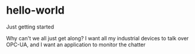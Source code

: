 # hello-world
Just getting started

Why can't we all just get along?  I want all my industrial devices to talk over OPC-UA, and I want an application to monitor the chatter
